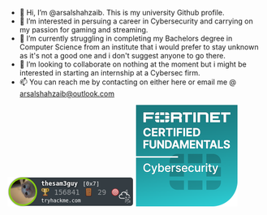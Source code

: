 - 👋 Hi, I’m @arsalshahzaib. This is my university Github profile.
- 👀 I’m interested in persuing a career in Cybersecurity and carrying on my passion for gaming and streaming.
- 🌱 I’m currently struggling in completing my Bachelors degree in Computer Science from an institute that i would prefer to stay unknown as it's not a good one and i don't suggest anyone to go there.
- 💞️ I’m looking to collaborate on nothing at the moment but i might be interested in starting an internship at a Cybersec firm.
- 📫 You can reach me by contacting on either here or email me @ arsalshahzaib@outlook.com

<img src="/imgs/thesam3guy.png" alt="TryHackMe">
<img src="/imgs/fortinet-certified-fundamentals-cybersecurity.png" alt="Fortinet Certified Fundamentals Cybersecurity">


<!---
arsalshahzaib/arsalshahzaib is a ✨ special ✨ repository because its `README.md` (this file) appears on your GitHub profile.
You can click the Preview link to take a look at your changes.
--->
